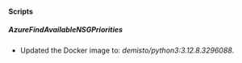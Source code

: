 
#### Scripts

##### AzureFindAvailableNSGPriorities

- Updated the Docker image to: *demisto/python3:3.12.8.3296088*.

